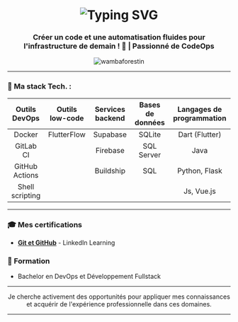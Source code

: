 <h1 align="center">
  <img src="https://readme-typing-svg.herokuapp.com?font=Fira+Code&pause=1000&color=36BCF7&center=true&vCenter=true&width=435&lines=Hi+%F0%9F%91%8B%2C+I'm+Wamba+Forestin;Welcome+to+my+GitHub+profile!" alt="Typing SVG" />
</h1>

<h3 align="center"> 
Créer un code et une automatisation fluides pour l'infrastructure de demain ! 🚀 | Passionné de CodeOps </h3>

<p align="center">
  <img src="https://komarev.com/ghpvc/?username=wambaforestin&label=Profile%20views&color=0e75b6&style=flat" alt="wambaforestin" />
</p>

---

### 🔭 Ma stack Tech. :

<div align="center">

| **Outils DevOps** | **Outils low-code** | **Services backend** | **Bases de données** | **Langages de programmation** |
|:-----------------:|:-------------------:|:---------------------:|:--------------------:|:------------------------------:|
| Docker            | FlutterFlow         | Supabase             | SQLite              | Dart (Flutter)                 |
| GitLab CI         |                     | Firebase             | SQL Server          | Java                           |
| GitHub Actions    |                     | Buildship            | SQL                 | Python, Flask                  |
| Shell scripting   |                     |                      |                     |  Js, Vue.js                             |

</div>

---

### 🎓 Mes certifications
- [**Git et GitHub**](https://www.linkedin.com/learning/certificates/8603c8548629d0dcfed5f0f3a0b89cae2da6c794580c6f678f8172c7d0af349d) - LinkedIn Learning

### 🌱 Formation
- Bachelor en DevOps et Développement Fullstack

---

<p align="center">Je cherche activement des opportunités pour appliquer mes connaissances et acquérir de l'expérience professionnelle dans ces domaines.</p>

---
